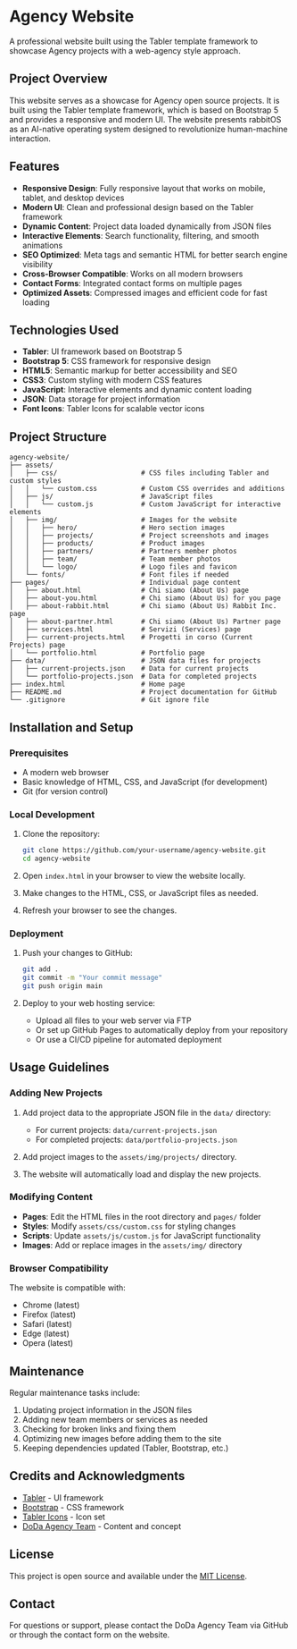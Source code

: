 # Agency Website

A professional website built using the Tabler template framework to showcase Agency projects with a web-agency style approach.

## Project Overview

This website serves as a showcase for Agency open source projects. It is built using the Tabler template framework, which is based on Bootstrap 5 and provides a responsive and modern UI. The website presents rabbitOS as an AI-native operating system designed to revolutionize human-machine interaction.

## Features

- **Responsive Design**: Fully responsive layout that works on mobile, tablet, and desktop devices
- **Modern UI**: Clean and professional design based on the Tabler framework
- **Dynamic Content**: Project data loaded dynamically from JSON files
- **Interactive Elements**: Search functionality, filtering, and smooth animations
- **SEO Optimized**: Meta tags and semantic HTML for better search engine visibility
- **Cross-Browser Compatible**: Works on all modern browsers
- **Contact Forms**: Integrated contact forms on multiple pages
- **Optimized Assets**: Compressed images and efficient code for fast loading

## Technologies Used

- **Tabler**: UI framework based on Bootstrap 5
- **Bootstrap 5**: CSS framework for responsive design
- **HTML5**: Semantic markup for better accessibility and SEO
- **CSS3**: Custom styling with modern CSS features
- **JavaScript**: Interactive elements and dynamic content loading
- **JSON**: Data storage for project information
- **Font Icons**: Tabler Icons for scalable vector icons

## Project Structure

```
agency-website/
├── assets/
│   ├── css/                     # CSS files including Tabler and custom styles
│   │   └── custom.css           # Custom CSS overrides and additions
│   ├── js/                      # JavaScript files
│   │   └── custom.js            # Custom JavaScript for interactive elements
│   ├── img/                     # Images for the website
│   │   ├── hero/                # Hero section images
│   │   ├── projects/            # Project screenshots and images
│   │   ├── products/            # Product images
│   │   ├── partners/            # Partners member photos
│   │   ├── team/                # Team member photos
│   │   └── logo/                # Logo files and favicon
│   └── fonts/                   # Font files if needed
├── pages/                       # Individual page content
│   ├── about.html               # Chi siamo (About Us) page
│   ├── about-you.html           # Chi siamo (About Us) for you page
│   ├── about-rabbit.html        # Chi siamo (About Us) Rabbit Inc. page
│   ├── about-partner.html       # Chi siamo (About Us) Partner page
│   ├── services.html            # Servizi (Services) page
│   ├── current-projects.html    # Progetti in corso (Current Projects) page
│   └── portfolio.html           # Portfolio page
├── data/                        # JSON data files for projects
│   ├── current-projects.json    # Data for current projects
│   └── portfolio-projects.json  # Data for completed projects
├── index.html                   # Home page
├── README.md                    # Project documentation for GitHub
└── .gitignore                   # Git ignore file
```

## Installation and Setup

### Prerequisites

- A modern web browser
- Basic knowledge of HTML, CSS, and JavaScript (for development)
- Git (for version control)

### Local Development

1. Clone the repository:
   ```bash
   git clone https://github.com/your-username/agency-website.git
   cd agency-website
   ```

2. Open `index.html` in your browser to view the website locally.

3. Make changes to the HTML, CSS, or JavaScript files as needed.

4. Refresh your browser to see the changes.

### Deployment

1. Push your changes to GitHub:
   ```bash
   git add .
   git commit -m "Your commit message"
   git push origin main
   ```

2. Deploy to your web hosting service:
   - Upload all files to your web server via FTP
   - Or set up GitHub Pages to automatically deploy from your repository
   - Or use a CI/CD pipeline for automated deployment

## Usage Guidelines

### Adding New Projects

1. Add project data to the appropriate JSON file in the `data/` directory:
   - For current projects: `data/current-projects.json`
   - For completed projects: `data/portfolio-projects.json`

2. Add project images to the `assets/img/projects/` directory.

3. The website will automatically load and display the new projects.

### Modifying Content

- **Pages**: Edit the HTML files in the root directory and `pages/` folder
- **Styles**: Modify `assets/css/custom.css` for styling changes
- **Scripts**: Update `assets/js/custom.js` for JavaScript functionality
- **Images**: Add or replace images in the `assets/img/` directory

### Browser Compatibility

The website is compatible with:
- Chrome (latest)
- Firefox (latest)
- Safari (latest)
- Edge (latest)
- Opera (latest)

## Maintenance

Regular maintenance tasks include:

1. Updating project information in the JSON files
2. Adding new team members or services as needed
3. Checking for broken links and fixing them
4. Optimizing new images before adding them to the site
5. Keeping dependencies updated (Tabler, Bootstrap, etc.)

## Credits and Acknowledgments

- [Tabler](https://tabler.io/) - UI framework
- [Bootstrap](https://getbootstrap.com/) - CSS framework
- [Tabler Icons](https://tabler-icons.io/) - Icon set
- [DoDa Agency Team](https://github.com/doda-agency) - Content and concept

## License

This project is open source and available under the [MIT License](LICENSE).

## Contact

For questions or support, please contact the DoDa Agency Team via GitHub or through the contact form on the website.